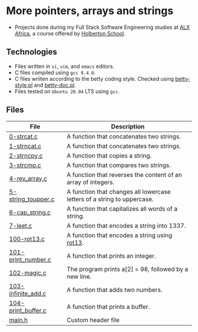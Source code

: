 # More pointers, arrays and strings

- Projects done during my Full Stack Software Engineering studies at [ALX Africa](https://www.alxafrica.com/software-engineering-2022/), a course offered by [Holberton School](https://www.holbertonschool.com/).

## Technologies
- Files written in ```vi```, ```vim```, and ```emacs``` editors. 
- C files compiled using ```gcc 9.4.0```.
- C files wriiten according to the betty coding style. Checked using [betty-style.pl](https://github.com/holbertonschool/Betty/blob/master/betty-style.pl) and [betty-doc.pl](https://github.com/holbertonschool/Betty/blob/master/betty-doc.pl).
- Files tested on ```Ubuntu 20.04``` LTS using ```gcc```.

## Files

| File  | Description |
| ---  | --- |
|[0-strcat.c](0-strcat.c)|A function that concatenates two strings.|
|[1-strncat.c](1-strncat.c)|A function that concatenates two strings.|
|[2-strncpy.c](2-strncpy.c)|A function that copies a string.|
|[3-strcmp.c](3-strcmp.c)|A function that compares two strings.|
|[4-rev_array.c](4-rev_array.c)|A function that reverses the content of an array of integers.|
|[5-string_toupper.c](5-string_toupper.c)|A function that changes all lowercase letters of a string to uppercase.|
|[6-cap_string.c](6-cap_string.c)|A function that capitalizes all words of a string.|
|[7-leet.c](7-leet.c)|A function that encodes a string into 1337.|
|[100-rot13.c](100-rot13.c)|A function that encodes a string using [rot13](https://alx-intranet.hbtn.io/rltoken/YRxmNA7BnP6yZhl09TKX3A).
|[101-print_number.c](101-print_number.c)|A function that prints an integer.|
|[102-magic.c](102-magic.c)|The program prints a[2] = 98, followed by a new line.|
|[103-infinite_add.c](103-infinite_add.c)|A function that adds two numbers.|
|[104-print_buffer.c](104-print_buffer.c)|A function that prints a buffer.|
|[main.h](main.h)|Custom header file|
